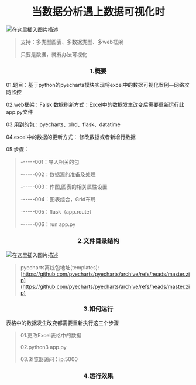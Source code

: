 <h1 align = "center">当数据分析遇上数据可视化时</h1>

![在这里插入图片描述](https://img-blog.csdnimg.cn/838d477a3d6c4d80bbd471daca44ad12.png)


>支持：多类型图表、多数据类型、多web框架
>
>只要是数据，就有办法可视化

<h3 align = "center">1.概要</h3>

01.题目：基于python的pyecharts模块实现将excel中的数据可视化案例—网络攻防监控

02.web框架：Falsk
数据刷新方式：Excel中的数据发生改变后需要重新运行此app.py文件

03.用到的包：pyecharts、xlrd、flask、datatime

04.excel中的数据的更新方式：
修改数据或者新增行数据

05.步骤：

>------001：导入相关的包
>
>------002：数据源的准备及处理
>
>------003：作图,图表的相关属性设置
>
>------004：图表组合，Grid布局
>
>------005：flask（app.route）
>
>------006：run app.py

<h3 align = "center">2.文件目录结构</h3>

![在这里插入图片描述](https://img-blog.csdnimg.cn/52cc72f47155442e8373adf6f3687749.png?x-oss-process=image/watermark,type_d3F5LXplbmhlaQ,shadow_50,text_Q1NETiBASVTlsI_lk6Xlk6U=,size_13,color_FFFFFF,t_70,g_se,x_16)

>pyecharts离线包地址(templates):
[https://github.com/pyecharts/pyecharts/archive/refs/heads/master.zip](https://github.com/pyecharts/pyecharts/archive/refs/heads/master.zip)

<h3 align = "center">3.如何运行</h3>

表格中的数据发生改变都需要重新执行这三个步骤

>01.更改Excel表格中的数据
>
>02.python3 app.py
>
>03.浏览器访问：ip:5000

<h3 align = "center">4.运行效果</h3>

